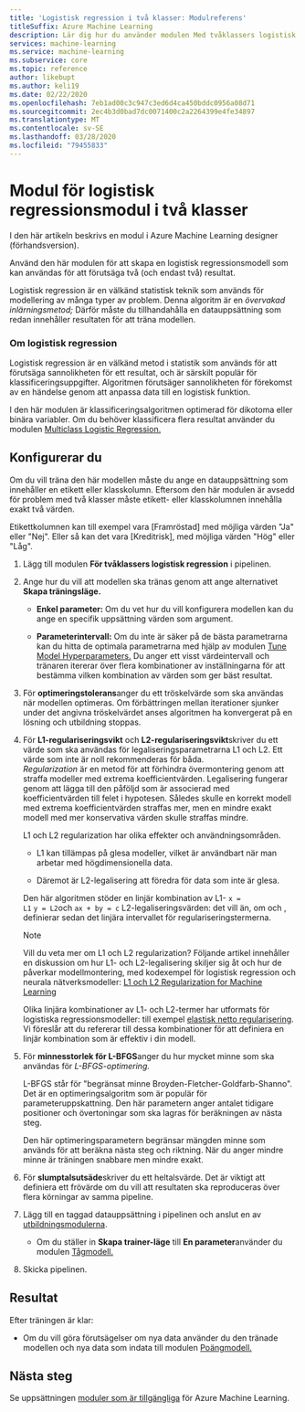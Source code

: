 ```yaml
---
title: 'Logistisk regression i två klasser: Modulreferens'
titleSuffix: Azure Machine Learning
description: Lär dig hur du använder modulen Med tvåklassers logistisk regression i Azure Machine Learning för att skapa en logistisk regressionsmodell som kan användas för att förutsäga två (och endast två) resultat.
services: machine-learning
ms.service: machine-learning
ms.subservice: core
ms.topic: reference
author: likebupt
ms.author: keli19
ms.date: 02/22/2020
ms.openlocfilehash: 7eb1ad00c3c947c3ed6d4ca450bddc0956a08d71
ms.sourcegitcommit: 2ec4b3d0bad7dc0071400c2a2264399e4fe34897
ms.translationtype: MT
ms.contentlocale: sv-SE
ms.lasthandoff: 03/28/2020
ms.locfileid: "79455833"
---
```

# <a name="two-class-logistic-regression-module"></a>Modul för logistisk regressionsmodul i två klasser

I den här artikeln beskrivs en modul i Azure Machine Learning designer (förhandsversion).

Använd den här modulen för att skapa en logistisk regressionsmodell som kan användas för att förutsäga två (och endast två) resultat. 

Logistisk regression är en välkänd statistisk teknik som används för modellering av många typer av problem. Denna algoritm är en *övervakad inlärningsmetod;*  Därför måste du tillhandahålla en datauppsättning som redan innehåller resultaten för att träna modellen.  

### <a name="about-logistic-regression"></a>Om logistisk regression  

Logistisk regression är en välkänd metod i statistik som används för att förutsäga sannolikheten för ett resultat, och är särskilt populär för klassificeringsuppgifter. Algoritmen förutsäger sannolikheten för förekomst av en händelse genom att anpassa data till en logistisk funktion.
  
I den här modulen är klassificeringsalgoritmen optimerad för dikotoma eller binära variabler. Om du behöver klassificera flera resultat använder du modulen [Multiclass Logistic Regression.](./multiclass-logistic-regression.md)

##  <a name="how-to-configure"></a>Konfigurerar du  

Om du vill träna den här modellen måste du ange en datauppsättning som innehåller en etikett eller klasskolumn. Eftersom den här modulen är avsedd för problem med två klasser måste etikett- eller klasskolumnen innehålla exakt två värden. 

Etikettkolumnen kan till exempel vara [Framröstad] med möjliga värden "Ja" eller "Nej". Eller så kan det vara [Kreditrisk], med möjliga värden "Hög" eller "Låg". 
  
1.  Lägg till modulen **För tvåklassers logistisk regression** i pipelinen.  
  
2.  Ange hur du vill att modellen ska tränas genom att ange alternativet **Skapa träningsläge.**  
  
    -   **Enkel parameter:** Om du vet hur du vill konfigurera modellen kan du ange en specifik uppsättning värden som argument.  

    -   **Parameterintervall:** Om du inte är säker på de bästa parametrarna kan du hitta de optimala parametrarna med hjälp av modulen [Tune Model Hyperparameters.](tune-model-hyperparameters.md) Du anger ett visst värdeintervall och tränaren itererar över flera kombinationer av inställningarna för att bestämma vilken kombination av värden som ger bäst resultat.
  
3.  För **optimeringstolerans**anger du ett tröskelvärde som ska användas när modellen optimeras. Om förbättringen mellan iterationer sjunker under det angivna tröskelvärdet anses algoritmen ha konvergerat på en lösning och utbildning stoppas.  
  
4.  För **L1-regulariseringsvikt** och **L2-regulariseringsvikt**skriver du ett värde som ska användas för legaliseringsparametrarna L1 och L2. Ett värde som inte är noll rekommenderas för båda.  
     *Regularization* är en metod för att förhindra övermontering genom att straffa modeller med extrema koefficientvärden. Legalisering fungerar genom att lägga till den påföljd som är associerad med koefficientvärden till felet i hypotesen. Således skulle en korrekt modell med extrema koefficientvärden straffas mer, men en mindre exakt modell med mer konservativa värden skulle straffas mindre.  
  
     L1 och L2 regularization har olika effekter och användningsområden.  
  
    -   L1 kan tillämpas på glesa modeller, vilket är användbart när man arbetar med högdimensionella data.  
  
    -   Däremot är L2-legalisering att föredra för data som inte är glesa.  
  
     Den här algoritmen stöder en linjär kombination av L1- <code>x = L1</code> <code>y = L2</code>och <code>ax + by = c</code> L2-legaliseringsvärden: det vill än, om och , definierar sedan det linjära intervallet för regulariseringstermerna.  
  
    > [!NOTE]
    >  Vill du veta mer om L1 och L2 regularization? Följande artikel innehåller en diskussion om hur L1- och L2-legalisering skiljer sig åt och hur de påverkar modellmontering, med kodexempel för logistisk regression och neurala nätverksmodeller: [L1 och L2 Regularization for Machine Learning](https://msdn.microsoft.com/magazine/dn904675.aspx)  
    >
    > Olika linjära kombinationer av L1- och L2-termer har utformats för logistiska regressionsmodeller: till exempel [elastisk netto regularisering](https://wikipedia.org/wiki/Elastic_net_regularization). Vi föreslår att du refererar till dessa kombinationer för att definiera en linjär kombination som är effektiv i din modell.
      
5.  För **minnesstorlek för L-BFGS**anger du hur mycket minne som ska användas för *L-BFGS-optimering.*  
  
     L-BFGS står för "begränsat minne Broyden-Fletcher-Goldfarb-Shanno". Det är en optimeringsalgoritm som är populär för parameteruppskattning. Den här parametern anger antalet tidigare positioner och övertoningar som ska lagras för beräkningen av nästa steg.  
  
     Den här optimeringsparametern begränsar mängden minne som används för att beräkna nästa steg och riktning. När du anger mindre minne är träningen snabbare men mindre exakt.  
  
6.  För **slumptalsutsäde**skriver du ett heltalsvärde. Det är viktigt att definiera ett frövärde om du vill att resultaten ska reproduceras över flera körningar av samma pipeline.  
  
  
8. Lägg till en taggad datauppsättning i pipelinen och anslut en av [utbildningsmodulerna](module-reference.md).  
  
    -   Om du ställer in **Skapa trainer-läge** till **En parameter**använder du modulen [Tågmodell.](./train-model.md)  
  
9. Skicka pipelinen.  
  
## <a name="results"></a>Resultat

Efter träningen är klar:
 
  
+ Om du vill göra förutsägelser om nya data använder du den tränade modellen och nya data som indata till modulen [Poängmodell.](./score-model.md) 


## <a name="next-steps"></a>Nästa steg

Se uppsättningen [moduler som är tillgängliga](module-reference.md) för Azure Machine Learning. 